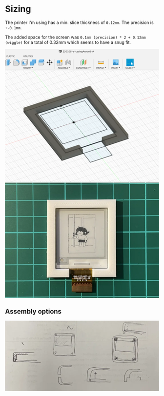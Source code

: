 # Sizing

The printer I'm using has a min. slice thickness of `0.12mm`.
The precision is `+-0.1mm`.

The added space for the screen was `0.1mm (precision) * 2 + 0.12mm (wiggle)` for a total of 0.32mm which seems to have a snug fit.

![Design](./img/2023-01-08-a-casingAround.webp)
![Result](./img/2023-01-08-a-casingAroungScreen-v4.webp)

## Assembly options

![Assembly](./img/2023-01-08-assembly.webp)
